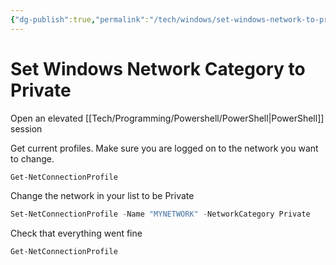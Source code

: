 ```yaml
---
{"dg-publish":true,"permalink":"/tech/windows/set-windows-network-to-private/"}
---
```



# Set Windows Network Category to Private

Open an elevated [[Tech/Programming/Powershell/PowerShell\|PowerShell]] session

Get current profiles. Make sure you are logged on to the network you want to change.

``` Powershell
Get-NetConnectionProfile
```

Change the network in your list to be Private

``` Powershell
Set-NetConnectionProfile -Name "MYNETWORK" -NetworkCategory Private
```

Check that everything went fine

``` PowerShell
Get-NetConnectionProfile
```
